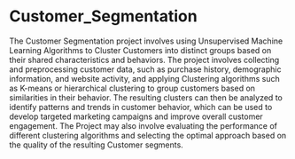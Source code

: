 # Customer_Segmentation

The Customer Segmentation project involves using Unsupervised Machine Learning Algorithms to Cluster Customers into distinct groups based on their shared characteristics and behaviors. The project involves collecting and preprocessing customer data, such as purchase history, demographic information, and website activity, and applying Clustering algorithms such as K-means or hierarchical clustering to group customers based on similarities in their behavior. The resulting clusters can then be analyzed to identify patterns and trends in customer behavior, which can be used to develop targeted marketing campaigns and improve overall customer engagement. The Project may also involve evaluating the performance of different clustering algorithms and selecting the optimal approach based on the quality of the resulting Customer segments.
